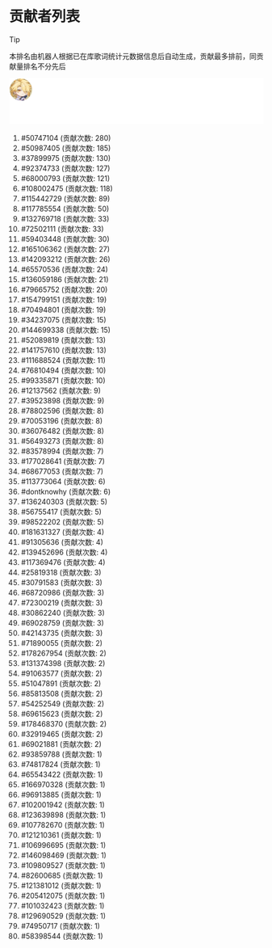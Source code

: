 # 贡献者列表

> [!TIP]
> 本排名由机器人根据已在库歌词统计元数据信息后自动生成，贡献最多排前，同贡献量排名不分先后

![贡献者头像画廊](./CONTRIBUTORS.svg)

1. #50747104 (贡献次数: 280)
2. #50987405 (贡献次数: 185)
3. #37899975 (贡献次数: 130)
4. #92374733 (贡献次数: 127)
5. #68000793 (贡献次数: 121)
6. #108002475 (贡献次数: 118)
7. #115442729 (贡献次数: 89)
8. #117785554 (贡献次数: 50)
9. #132769718 (贡献次数: 33)
10. #72502111 (贡献次数: 33)
11. #59403448 (贡献次数: 30)
12. #165106362 (贡献次数: 27)
13. #142093212 (贡献次数: 26)
14. #65570536 (贡献次数: 24)
15. #136059186 (贡献次数: 21)
16. #79665752 (贡献次数: 20)
17. #154799151 (贡献次数: 19)
18. #70494801 (贡献次数: 19)
19. #34237075 (贡献次数: 15)
20. #144699338 (贡献次数: 15)
21. #52089819 (贡献次数: 13)
22. #141757610 (贡献次数: 13)
23. #111688524 (贡献次数: 11)
24. #76810494 (贡献次数: 10)
25. #99335871 (贡献次数: 10)
26. #12137562 (贡献次数: 9)
27. #39523898 (贡献次数: 9)
28. #78802596 (贡献次数: 8)
29. #70053196 (贡献次数: 8)
30. #36076482 (贡献次数: 8)
31. #56493273 (贡献次数: 8)
32. #83578994 (贡献次数: 7)
33. #177028641 (贡献次数: 7)
34. #68677053 (贡献次数: 7)
35. #113773064 (贡献次数: 6)
36. #dontknowhy (贡献次数: 6)
37. #136240303 (贡献次数: 5)
38. #56755417 (贡献次数: 5)
39. #98522202 (贡献次数: 5)
40. #181631327 (贡献次数: 4)
41. #91305636 (贡献次数: 4)
42. #139452696 (贡献次数: 4)
43. #117369476 (贡献次数: 4)
44. #25819318 (贡献次数: 3)
45. #30791583 (贡献次数: 3)
46. #68720986 (贡献次数: 3)
47. #72300219 (贡献次数: 3)
48. #30862240 (贡献次数: 3)
49. #69028759 (贡献次数: 3)
50. #42143735 (贡献次数: 3)
51. #71890055 (贡献次数: 2)
52. #178267954 (贡献次数: 2)
53. #131374398 (贡献次数: 2)
54. #91063577 (贡献次数: 2)
55. #51047891 (贡献次数: 2)
56. #85813508 (贡献次数: 2)
57. #54252549 (贡献次数: 2)
58. #69615623 (贡献次数: 2)
59. #178468370 (贡献次数: 2)
60. #32919465 (贡献次数: 2)
61. #69021881 (贡献次数: 2)
62. #93859788 (贡献次数: 1)
63. #74817824 (贡献次数: 1)
64. #65543422 (贡献次数: 1)
65. #166970328 (贡献次数: 1)
66. #96913885 (贡献次数: 1)
67. #102001942 (贡献次数: 1)
68. #123639898 (贡献次数: 1)
69. #107782670 (贡献次数: 1)
70. #121210361 (贡献次数: 1)
71. #106996695 (贡献次数: 1)
72. #146098469 (贡献次数: 1)
73. #109809527 (贡献次数: 1)
74. #82600685 (贡献次数: 1)
75. #121381012 (贡献次数: 1)
76. #205412075 (贡献次数: 1)
77. #101032423 (贡献次数: 1)
78. #129690529 (贡献次数: 1)
79. #74950717 (贡献次数: 1)
80. #58398544 (贡献次数: 1)
